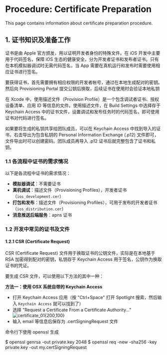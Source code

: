# Procedure: Certificate Preparation

This page contains information about certificate preparation procedure.


## 1. 证书知识及准备工作

证书是由 Apple 官方颁发，用以证明开发者身份的特殊文件。在 iOS 开发中主要用于代码签名，保障 iOS 生态的健康安全，分为开发者证书和发布者证书。只有在本机模拟器调试时无需代码签名，当 App 需要在真机运行和发布时需要使用相应证书进行签名。

要获得证书，首先需要拥有相应权限的开发者帐号，通过在本地生成配对的密钥。然后向 Provisioning Portal 提交公钥后换取，后续证书在使用时会验证本地私钥

在 Xcode 中，使用描述文件（Provision Profile）是一个包含调试者证书、授权设备清单、应用 ID 等信息的文件。使用描述文件，在 Build Settings 中选择存于 Keychain Access 中的证书文件，设置调试和发布任务时的代码签名，即可使用证书对代码进行签名。

如果要将生成的私钥共享给团队成员，可以在 Keychain Access 中找到导入的证书，右击导出为包含私钥的 Personal Information Exchange (.p12) 文件即可，文件导出时可以创建密码。团队成员再导入 .p12 证书后就完整包含了证书和私钥。


### 1.1 各流程中证书的需求情况

以下是各流程中证书的需求情况：

* __模拟器调试__：不需要证书
* __真机调试__：描述文件（Provisioning Profiles），开发者证书（`ios_development.cer`）
* __打包和发布__：描述文件（Provisioning Profiles），可用于发布的开发者证书（`ios_distribution.cer`）
* __消息推送后端服务__：apns 证书


### 1.2 开发中常见的证书及文件

#### 1.2.1 CSR (Certificate Request)

CSR (Certificate Request) 文件用于换取证书的公钥文件，实际是在本地基于 RSA 加密得到配对的密钥，私钥存于 Keychain Access 用于签名，公钥作为换取证书的凭证。

要生成 CSR 文件，可以使用以下方法的其中一种：

__方法一：使用 OSX 系统自带的 Keychain Access__

* 打开 Keychain Access 应用（按 "Ctrl+Space" 打开 Spotlight 搜索，然后输入 `Keychain Access` 就可以找到了）
* 选择 "Request a Certificate From a Certificate Authority…"
  ![certificate_01{200,100}](http://gitlab.djicorp.com/uploads/david.qiu/learning-ios/cd8263d3be/certificate_01.png)
* 输入 email 等信息后保存为 .certSigningRequest 文件

命令行下使用 openssl 生成

$ openssl genrsa -out private.key 2048
$ openssl req -new -sha256 -key private.key -out my.certSigningRequest





